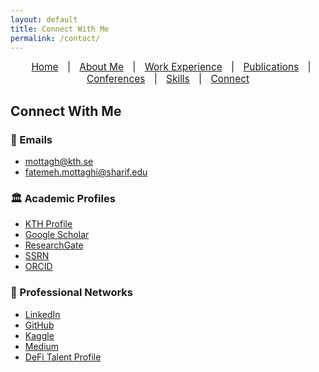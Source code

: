 ```yaml
---
layout: default
title: Connect With Me
permalink: /contact/
---
```



<nav style="text-align:center; font-size: 1.1em; margin-bottom: 20px;">
  <a href="/" style="margin: 0 10px;">Home</a> |
  <a href="/about" style="margin: 0 10px;">About Me</a> |
  <a href="/work" style="margin: 0 10px;">Work Experience</a> |
  <a href="/publications" style="margin: 0 10px;">Publications</a> |
  <a href="/talks" style="margin: 0 10px;">Conferences</a> |
  <a href="/skills" style="margin: 0 10px;">Skills</a> |
  <a href="/contact" style="margin: 0 10px;">Connect</a>
</nav>


## Connect With Me

### 📧 Emails  
- [mottagh@kth.se](mailto:mottagh@kth.se)  
- [fatemeh.mottaghi@sharif.edu](mailto:fatemeh.mottaghi@sharif.edu)

### 🏛 Academic Profiles  
- [KTH Profile](https://www.kth.se/profile/mottagh/)  
- [Google Scholar](https://scholar.google.com/citations?user=ilBeG3EAAAAJ&hl=en)  
- [ResearchGate](https://www.researchgate.net/profile/Fatemeh-Mottaghi)  
- [SSRN](https://papers.ssrn.com/sol3/cf_dev/AbsByAuth.cfm?per_id=6766244)  
- [ORCID](https://orcid.org/0000-0002-0514-5220)

### 💼 Professional Networks  
- [LinkedIn](https://www.linkedin.com/in/nazanin-mottaghi)  
- [GitHub](https://github.com/NazaninMottaghi)  
- [Kaggle](https://www.kaggle.com/nazaninmottaghi2022)  
- [Medium](https://medium.com/@nazaninmottaghi)  
- [DeFi Talent Profile](https://web3-talents.io/defitalents/defi-talents-profile/defi-talents-profile-nazanin-mottaghi/)
